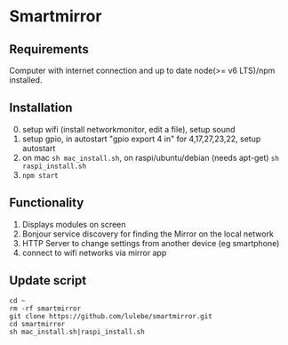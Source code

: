 # Smartmirror

## Requirements

Computer with internet connection and up to date node(>= v6 LTS)/npm installed.

## Installation

0. setup wifi (install networkmonitor, edit a file), setup sound
1. setup gpio, in autostart "gpio export 4 in" for 4,17,27,23,22, setup autostart
2. on mac `sh mac_install.sh`, on raspi/ubuntu/debian (needs apt-get) `sh raspi_install.sh`
3. `npm start`

## Functionality

1. Displays modules on screen
2. Bonjour service discovery for finding the Mirror on the local network
3. HTTP Server to change settings from another device (eg smartphone)
4. connect to wifi networks via mirror app

## Update script
    cd ~
    rm -rf smartmirror
    git clone https://github.com/lulebe/smartmirror.git
    cd smartmirror
    sh mac_install.sh|raspi_install.sh
